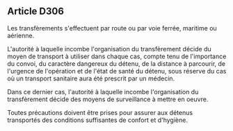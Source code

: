 Article D306
----
Les transfèrements s'effectuent par route ou par voie ferrée, maritime ou
aérienne.

L'autorité à laquelle incombe l'organisation du transfèrement décide du moyen de
transport à utiliser dans chaque cas, compte tenu de l'importance du convoi, du
caractère dangereux du détenu, de la distance à parcourir, de l'urgence de
l'opération et de l'état de santé du détenu, sous réserve du cas où un transport
sanitaire aura été prescrit par un médecin.

Dans ce dernier cas, l'autorité à laquelle incombe l'organisation du
transfèrement décide des moyens de surveillance à mettre en oeuvre.

Toutes précautions doivent être prises pour assurer aux détenus transportés des
conditions suffisantes de confort et d'hygiène.
